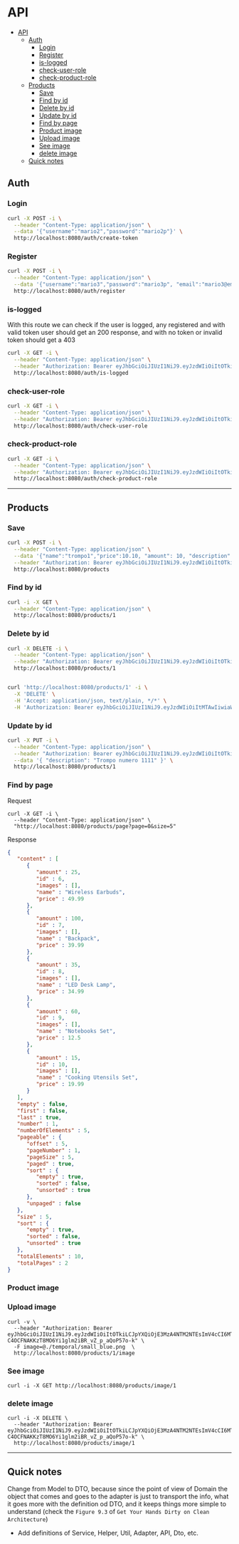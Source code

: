 # API

- [API](#api)
  - [Auth](#auth)
    - [Login](#login)
    - [Register](#register)
    - [is-logged](#is-logged)
    - [check-user-role](#check-user-role)
    - [check-product-role](#check-product-role)
  - [Products](#products)
    - [Save](#save)
    - [Find by id](#find-by-id)
    - [Delete by id](#delete-by-id)
    - [Update by id](#update-by-id)
    - [Find by page](#find-by-page)
    - [Product image](#product-image)
    - [Upload image](#upload-image)
    - [See image](#see-image)
    - [delete image](#delete-image)
  - [Quick notes](#quick-notes)

## Auth

### Login

```bash
curl -X POST -i \
  --header "Content-Type: application/json" \
  --data '{"username":"mario2","password":"mario2p"}' \
  http://localhost:8080/auth/create-token
```

### Register

```bash
curl -X POST -i \
  --header "Content-Type: application/json" \
  --data '{"username":"mario3","password":"mario3p", "email":"mario3@email.com"}' \
  http://localhost:8080/auth/register
```

### is-logged

With this route we can check if the user is logged, any registered and with
valid token user should get an 200 response, and with no token or invalid
token should get a 403

```bash
curl -X GET -i \
  --header "Content-Type: application/json" \
  --header "Authorization: Bearer eyJhbGciOiJIUzI1NiJ9.eyJzdWIiOiItOTkiLCJpYXQiOjE3MzA4NTM2NTEsImV4cCI6MTczMDg1NDg1MX0.WB-C4OCFNAKKzT8MO6Yi1glm2iBR_vZ_p_aQoP57o-k" \
  http://localhost:8080/auth/is-logged
```

### check-user-role

```bash
curl -X GET -i \
  --header "Content-Type: application/json" \
  --header "Authorization: Bearer eyJhbGciOiJIUzI1NiJ9.eyJzdWIiOiItOTkiLCJpYXQiOjE3MzA4NTM2NTEsImV4cCI6MTczMDg1NDg1MX0.WB-C4OCFNAKKzT8MO6Yi1glm2iBR_vZ_p_aQoP57o-k" \
  http://localhost:8080/auth/check-user-role
```

### check-product-role

```bash
curl -X GET -i \
  --header "Content-Type: application/json" \
  --header "Authorization: Bearer eyJhbGciOiJIUzI1NiJ9.eyJzdWIiOiItOTkiLCJpYXQiOjE3MzA4NTM2NTEsImV4cCI6MTczMDg1NDg1MX0.WB-C4OCFNAKKzT8MO6Yi1glm2iBR_vZ_p_aQoP57o-k" \
  http://localhost:8080/auth/check-product-role
```

____

## Products

### Save

```bash
curl -X POST -i \
  --header "Content-Type: application/json" \
  --data '{"name":"trompo1","price":10.10, "amount": 10, "description": "Trompo numero 1", "idOwner": -99}' \
  --header "Authorization: Bearer eyJhbGciOiJIUzI1NiJ9.eyJzdWIiOiItOTkiLCJpYXQiOjE3MzA4NTM2NTEsImV4cCI6MTczMDg1NDg1MX0.WB-C4OCFNAKKzT8MO6Yi1glm2iBR_vZ_p_aQoP57o-k" \
  http://localhost:8080/products
```

### Find by id

```bash
curl -i -X GET \
  --header "Content-Type: application/json" \
  http://localhost:8080/products/1
```

### Delete by id

```bash
curl -X DELETE -i \
  --header "Content-Type: application/json" \
  --header "Authorization: Bearer eyJhbGciOiJIUzI1NiJ9.eyJzdWIiOiItOTkiLCJpYXQiOjE3MzA4NTM2NTEsImV4cCI6MTczMDg1NDg1MX0.WB-C4OCFNAKKzT8MO6Yi1glm2iBR_vZ_p_aQoP57o-k" \
  http://localhost:8080/products/1


curl 'http://localhost:8080/products/1' -i \
  -X 'DELETE' \
  -H 'Accept: application/json, text/plain, */*' \
  -H 'Authorization: Bearer eyJhbGciOiJIUzI1NiJ9.eyJzdWIiOiItMTAwIiwiaWF0IjoxNzM0MTM0MTg0LCJleHAiOjE3MzQxMzUzODR9.vKHxcd3Qoffm7uw0ba0MUHG303gcCQdsps0BZMjwAf0'
```

### Update by id

```bash
curl -X PUT -i \
  --header "Content-Type: application/json" \
  --header "Authorization: Bearer eyJhbGciOiJIUzI1NiJ9.eyJzdWIiOiItOTkiLCJpYXQiOjE3MzA4NTM2NTEsImV4cCI6MTczMDg1NDg1MX0.WB-C4OCFNAKKzT8MO6Yi1glm2iBR_vZ_p_aQoP57o-k" \
  --data '{ "description": "Trompo numero 1111" }' \
  http://localhost:8080/products/1
```
### Find by page

Request

```shell
curl -X GET -i \
  --header "Content-Type: application/json" \
  "http://localhost:8080/products/page?page=0&size=5"
```

Response

```json
{
   "content" : [
      {
         "amount" : 25,
         "id" : 6,
         "images" : [],
         "name" : "Wireless Earbuds",
         "price" : 49.99
      },
      {
         "amount" : 100,
         "id" : 7,
         "images" : [],
         "name" : "Backpack",
         "price" : 39.99
      },
      {
         "amount" : 35,
         "id" : 8,
         "images" : [],
         "name" : "LED Desk Lamp",
         "price" : 34.99
      },
      {
         "amount" : 60,
         "id" : 9,
         "images" : [],
         "name" : "Notebooks Set",
         "price" : 12.5
      },
      {
         "amount" : 15,
         "id" : 10,
         "images" : [],
         "name" : "Cooking Utensils Set",
         "price" : 19.99
      }
   ],
   "empty" : false,
   "first" : false,
   "last" : true,
   "number" : 1,
   "numberOfElements" : 5,
   "pageable" : {
      "offset" : 5,
      "pageNumber" : 1,
      "pageSize" : 5,
      "paged" : true,
      "sort" : {
         "empty" : true,
         "sorted" : false,
         "unsorted" : true
      },
      "unpaged" : false
   },
   "size" : 5,
   "sort" : {
      "empty" : true,
      "sorted" : false,
      "unsorted" : true
   },
   "totalElements" : 10,
   "totalPages" : 2
}
```

### Product image

### Upload image

```shell
curl -v \
  --header "Authorization: Bearer eyJhbGciOiJIUzI1NiJ9.eyJzdWIiOiItOTkiLCJpYXQiOjE3MzA4NTM2NTEsImV4cCI6MTczMDg1NDg1MX0.WB-C4OCFNAKKzT8MO6Yi1glm2iBR_vZ_p_aQoP57o-k" \
  -F image=@./temporal/small_blue.png  \
  http://localhost:8080/products/1/image
```

### See image

```shell
curl -i -X GET http://localhost:8080/products/image/1
```

### delete image

```shell
curl -i -X DELETE \
  --header "Authorization: Bearer eyJhbGciOiJIUzI1NiJ9.eyJzdWIiOiItOTkiLCJpYXQiOjE3MzA4NTM2NTEsImV4cCI6MTczMDg1NDg1MX0.WB-C4OCFNAKKzT8MO6Yi1glm2iBR_vZ_p_aQoP57o-k" \
  http://localhost:8080/products/image/1
```

____

<!--

######################################################
######################################################
######################################################

-->

## Quick notes

Change from Model to DTO, because since the point of view of Domain the object that
comes and goes to the adapter is just to transport the info, what it goes more
with the definition od DTO, and it keeps things more simple to understand
(check the `Figure 9.3` of `Get Your Hands Dirty on Clean Architecture`)

- Add definitions of Service, Helper, Util, Adapter, API, Dto, etc.
